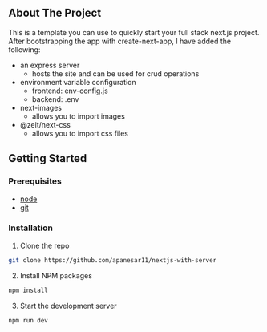 ## About The Project
This is a template you can use to quickly start your full stack next.js project. After bootstrapping the app with create-next-app, I have added the following: 
- an express server
	- hosts the site and can be used for crud operations
- environment variable configuration
	- frontend: env-config.js
	- backend: .env
- next-images
	- allows you to import images
- @zeit/next-css
	- allows you to import css files

## Getting Started

### Prerequisites
* [node](https://nodejs.org/en/)
* [git](https://git-scm.com/book/en/v2/Getting-Started-Installing-Git)

### Installation
1. Clone the repo
```sh
git clone https://github.com/apanesar11/nextjs-with-server
```
2. Install NPM packages
```sh
npm install
```
3. Start the development server
```sh
npm run dev
```